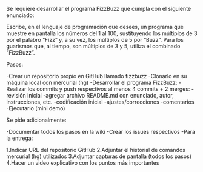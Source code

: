 Se requiere desarrollar el programa FizzBuzz que cumpla con el siguiente enunciado:


Escribe, en el lenguaje de programación que desees, un programa que muestre en pantalla los números del 1 al 100, sustituyendo los múltiplos de 3 por el palabro “Fizz” y, a su vez, los múltiplos de 5 por “Buzz”. Para los guarismos que, al tiempo, son múltiplos de 3 y 5, utiliza el combinado “FizzBuzz”.

Pasos:

-Crear un repositorio propio en GitHub llamado fizzbuzz
-Clonarlo en su máquina local con mercurial (hg)
-Desarrollar el programa FizzBuzz:
-Realizar los commits y push respectivos al menos 4 commits +  2 merges:
 -revisión inicial
-agregar archivo README.md con enunciado, autor, instrucciones, etc.
-codificación inicial
-ajustes/correcciones
-comentarios
-Ejecutarlo (mini demo)

Se pide adicionalmente:

-Documentar todos los pasos en la wiki
-Crear los issues respectivos
-Para la entrega:

1.Indicar URL del repositorio GitHub
2.Adjuntar el historial de comandos mercurial (hg) utilizados
3.Adjuntar capturas de pantalla (todos los pasos)
4.Hacer un video explicativo con los puntos más importantes
